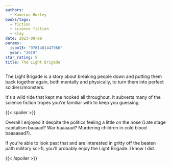 ```yaml
---
authors:
  - Kameron Hurley
books/tags:
  - fiction
  - science fiction
  - slay
date: 2023-08-09
params:
  isbn13: "9781481447966"
  year: "2019"
star_rating: 5
title: The Light Brigade
---
```


The Light Brigade is a story about breaking people down and putting them back together again, both mentally and physically, to turn them into perfect soldiers/monsters.

It's a wild ride that kept me hooked all throughout. It subverts many of the science fiction tropes you're familiar with to keep you guessing.

<!--more-->

{{< spoiler >}}

Overall I enjoyed it despite the politics feeling a little on the nose (Late stage capitalism baaaad? War baaaaad? Murdering children in cold blood baaaaaad?).

If you're able to look past that and are interested in gritty off the beaten path military sci-fi, you'll probably enjoy the Light Brigade. I know I did.

{{< /spoiler >}}
